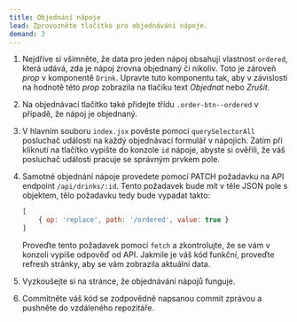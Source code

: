 ```yaml
---
title: Objednání nápoje
lead: Zprovozněte tlačítko pro objednávání nápoje.
demand: 3
---
```


1.  Nejdříve si všimněte, že data pro jeden nápoj obsahují vlastnost `ordered`, která udává, zda je nápoj zrovna objednaný či nikoliv. Toto je zároveň _prop_ v komponentě `Drink`. Upravte tuto komponentu tak, aby v závislosti na hodnotě této _prop_ zobrazila na tlačíku text _Objednat_ nebo _Zrušit_.
1.  Na objednávací tlačítko také přidejte třídu `.order-btn--ordered` v případě, že nápoj je objednaný.
1.  V hlavním souboru `index.jsx` pověste pomocí `querySelectorAll` posluchač události na každý objednávací formulář v nápojích. Zatím při kliknutí na tlačítko vypište do konzole `id` nápoje, abyste si ověřili, že váš posluchač události pracuje se správným prvkem pole.
1.  Samotné objednání nápoje provedete pomocí PATCH požadavku na API endpoint `/api/drinks/:id`. Tento požadavek bude mít v těle JSON pole s objektem, tělo požadavku tedy bude vypadat takto:

    ```js
    [
        { op: 'replace', path: '/ordered', value: true }
    ]
    ```

    Proveďte tento požadavek pomocí `fetch` a zkontrolujte, že se vám v konzoli vypíše odpověď od API. Jakmile je váš kód funkční, proveďte refresh stránky, aby se vám zobrazila aktuální data.

1.  Vyzkoušejte si na stránce, že objednávání nápojů funguje.
1.  Commitněte váš kód se zodpovědně napsanou commit zprávou a pushněte do vzdáleného repozitáře.
